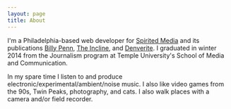 ```yaml
---
layout: page
title: About
---
```


I'm a Philadelphia-based web developer for [Spirited Media](https://spiritedmedia.com/) and its publications [Billy Penn](https://billypenn.com/), [The Incline](https://theincline.com/), and [Denverite](https://www.denverite.com/). I graduated in winter 2014 from the Journalism program at Temple University's School of Media and Communication.

In my spare time I listen to and produce electronic/experimental/ambient/noise music. I also like video games from the 90s, Twin Peaks, photography, and cats. I also walk places with a camera and/or field recorder.
